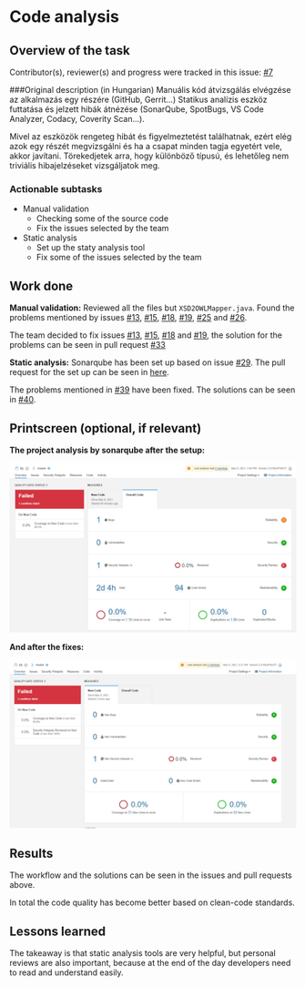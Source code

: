 # Code analysis

## Overview of the task

Contributor(s), reviewer(s) and progress were tracked in this issue:
[#7](https://github.com/BME-MIT-IET/iet-hf2021-v-dqw4w9wgxcq/issues/7)

###Original description (in Hungarian)
Manuális kód átvizsgálás elvégzése az alkalmazás egy részére (GitHub, Gerrit...)
Statikus analízis eszköz futtatása és jelzett hibák átnézése (SonarQube,
SpotBugs, VS Code Analyzer, Codacy, Coverity Scan...).

Mivel az eszközök rengeteg hibát és figyelmeztetést találhatnak, ezért elég azok
egy részét megvizsgálni és ha a csapat minden tagja egyetért vele, akkor
javítani. Törekedjetek arra, hogy különböző típusú, és lehetőleg nem triviális
hibajelzéseket vizsgáljatok meg.

### Actionable subtasks
- Manual validation
    - Checking some of the source code
    - Fix the issues selected by the team
- Static analysis
    - Set up the staty analysis tool
    - Fix some of the issues selected by the team

## Work done

**Manual validation:** Reviewed all the files but `XSD2OWLMapper.java`. Found the problems mentioned by issues [#13](https://github.com/BME-MIT-IET/iet-hf2021-v-dqw4w9wgxcq/issues/13), [#15](https://github.com/BME-MIT-IET/iet-hf2021-v-dqw4w9wgxcq/issues/15), [#18](https://github.com/BME-MIT-IET/iet-hf2021-v-dqw4w9wgxcq/issues/18), [#19](https://github.com/BME-MIT-IET/iet-hf2021-v-dqw4w9wgxcq/issues/19), [#25](https://github.com/BME-MIT-IET/iet-hf2021-v-dqw4w9wgxcq/issues/19) and [#26](https://github.com/BME-MIT-IET/iet-hf2021-v-dqw4w9wgxcq/issues/26).

The team decided to fix issues [#13](https://github.com/BME-MIT-IET/iet-hf2021-v-dqw4w9wgxcq/issues/13), [#15](https://github.com/BME-MIT-IET/iet-hf2021-v-dqw4w9wgxcq/issues/15), [#18](https://github.com/BME-MIT-IET/iet-hf2021-v-dqw4w9wgxcq/issues/18) and [#19](https://github.com/BME-MIT-IET/iet-hf2021-v-dqw4w9wgxcq/issues/19), the solution for the problems can be seen in pull request [#33](https://github.com/BME-MIT-IET/iet-hf2021-v-dqw4w9wgxcq/pull/33)

**Static analysis:** Sonarqube has been set up based on issue [#29](https://github.com/BME-MIT-IET/iet-hf2021-v-dqw4w9wgxcq/issues/29). The pull request for the set up can be seen in [here](https://github.com/BME-MIT-IET/iet-hf2021-v-dqw4w9wgxcq/pull/34). 

The problems mentioned in [#39](https://github.com/BME-MIT-IET/iet-hf2021-v-dqw4w9wgxcq/issues/39) have been fixed. The solutions can be seen in [#40](https://github.com/BME-MIT-IET/iet-hf2021-v-dqw4w9wgxcq/pull/40).

## Printscreen (optional, if relevant)
**The project analysis by sonarqube after the setup:**

![](imgs/sonarqube1.png)


**And after the fixes:**

![](imgs/sonarqube2.png)

## Results
The workflow and the solutions can be seen in the issues and pull requests above.

In total the code quality has become better based on clean-code standards.
## Lessons learned
The takeaway is that static analysis tools are very helpful, but personal reviews are also important, because at the end of the day developers need to read and understand easily.

